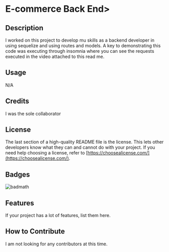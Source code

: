 # E-commerce Back End>

## Description

I worked on this project to develop mu skills as a backend developer in using sequelize and using routes and models. A key to demonstrating this code was executing through insomnia where you can see the requests executed in the video attached to this read me.

## Usage

N/A

## Credits

I was the sole collaborator

## License

The last section of a high-quality README file is the license. This lets other developers know what they can and cannot do with your project. If you need help choosing a license, refer to [https://choosealicense.com/](https://choosealicense.com/).


## Badges

![badmath](https://img.shields.io/github/languages/top/lernantino/badmath)


## Features

If your project has a lot of features, list them here.

## How to Contribute

I am not looking for any contributors at this time.
